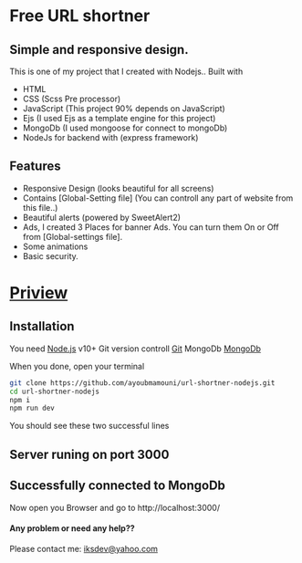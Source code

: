 # Free URL shortner

## Simple and responsive design.

This is one of my project that I created with Nodejs..
Built with

- HTML
- CSS (Scss Pre processor)
- JavaScript (This project 90% depends on JavaScript)
- Ejs (I used Ejs as a template engine for this project)
- MongoDb (I used mongoose for connect to mongoDb)
- NodeJs for backend with (express framework)

## Features

- Responsive Design (looks beautiful for all screens)
- Contains [Global-Setting file] (You can controll any part of website from this file..)
- Beautiful alerts (powered by SweetAlert2)
- Ads, I created 3 Places for banner Ads. You can turn them On or Off from [Global-settings file].
- Some animations
- Basic security.

# [Priview](http://9sr.xyz/)

## Installation

You need [Node.js](https://nodejs.org/) v10+
Git version controll [Git](https://git-scm.com/)
MongoDb [MongoDb](https://www.mongodb.com/try/download/community)

When you done, open your terminal

```sh
git clone https://github.com/ayoubmamouni/url-shortner-nodejs.git
cd url-shortner-nodejs
npm i
npm run dev
```

You should see these two successful lines

## Server runing on port 3000

## Successfully connected to MongoDb

Now open you Browser and go to http://localhost:3000/

#### Any problem or need any help??

Please contact me:
iksdev@yahoo.com
